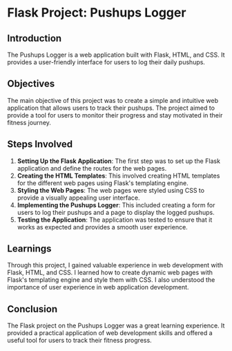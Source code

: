 # Flask Project: Pushups Logger

## Introduction

The Pushups Logger is a web application built with Flask, HTML, and CSS. It provides a user-friendly interface for users to log their daily pushups.

## Objectives

The main objective of this project was to create a simple and intuitive web application that allows users to track their pushups. The project aimed to provide a tool for users to monitor their progress and stay motivated in their fitness journey.

## Steps Involved

1. **Setting Up the Flask Application**: The first step was to set up the Flask application and define the routes for the web pages.
2. **Creating the HTML Templates**: This involved creating HTML templates for the different web pages using Flask's templating engine.
3. **Styling the Web Pages**: The web pages were styled using CSS to provide a visually appealing user interface.
4. **Implementing the Pushups Logger**: This included creating a form for users to log their pushups and a page to display the logged pushups.
5. **Testing the Application**: The application was tested to ensure that it works as expected and provides a smooth user experience.

## Learnings

Through this project, I gained valuable experience in web development with Flask, HTML, and CSS. I learned how to create dynamic web pages with Flask's templating engine and style them with CSS. I also understood the importance of user experience in web application development.

## Conclusion

The Flask project on the Pushups Logger was a great learning experience. It provided a practical application of web development skills and offered a useful tool for users to track their fitness progress.
